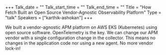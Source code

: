 +++
Talk_date = ""
Talk_start_time = ""
Talk_end_time = ""
Title = "How Fetch Built an Open Source Vendor-Agnostic Observability Platform"
Type = "talk"
Speakers = ["karthik-ashokan"]
+++

We built a vendor-agnostic APM platform on AWS EKS (Kubernetes) using open source software. OpenTelemetry is the key. We can change our APM vendor with a single configuration change in the collector. This means no changes in the application code nor using a new agent. No more vendor lock-in!